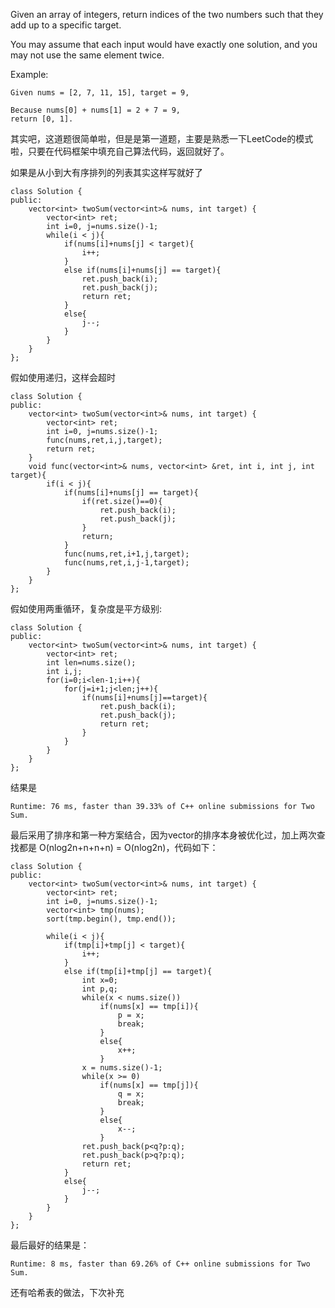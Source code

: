 Given an array of integers, return indices of the two numbers such that they add up to a specific target.

You may assume that each input would have exactly one solution, and you may not use the same element twice.

Example:

    Given nums = [2, 7, 11, 15], target = 9,

    Because nums[0] + nums[1] = 2 + 7 = 9,
    return [0, 1].


其实吧，这道题很简单啦，但是是第一道题，主要是熟悉一下LeetCode的模式啦，只要在代码框架中填充自己算法代码，返回就好了。


如果是从小到大有序排列的列表其实这样写就好了

    class Solution {
    public:
        vector<int> twoSum(vector<int>& nums, int target) {
            vector<int> ret;
            int i=0, j=nums.size()-1;
            while(i < j){
                if(nums[i]+nums[j] < target){
                    i++;
                }
                else if(nums[i]+nums[j] == target){
                    ret.push_back(i);
                    ret.push_back(j);
                    return ret;
                }
                else{
                    j--;
                }
            }
        }
    };

假如使用递归，这样会超时

    class Solution {
    public:
        vector<int> twoSum(vector<int>& nums, int target) {
            vector<int> ret;
            int i=0, j=nums.size()-1;
            func(nums,ret,i,j,target);
            return ret;
        }
        void func(vector<int>& nums, vector<int> &ret, int i, int j, int target){
            if(i < j){
                if(nums[i]+nums[j] == target){
                    if(ret.size()==0){
                        ret.push_back(i);
                        ret.push_back(j);
                    }
                    return;
                }
                func(nums,ret,i+1,j,target);
                func(nums,ret,i,j-1,target);
            }
        }
    };

假如使用两重循环，复杂度是平方级别:

    class Solution {
    public:
        vector<int> twoSum(vector<int>& nums, int target) {
            vector<int> ret;
            int len=nums.size();
            int i,j;
            for(i=0;i<len-1;i++){
                for(j=i+1;j<len;j++){
                    if(nums[i]+nums[j]==target){
                        ret.push_back(i);
                        ret.push_back(j);
                        return ret;
                    }
                }
            }
        }
    };

结果是

    Runtime: 76 ms, faster than 39.33% of C++ online submissions for Two Sum.

最后采用了排序和第一种方案结合，因为vector的排序本身被优化过，加上两次查找都是 O(nlog2n+n+n+n) = O(nlog2n)，代码如下：

    class Solution {
    public:
        vector<int> twoSum(vector<int>& nums, int target) {
            vector<int> ret;
            int i=0, j=nums.size()-1;
            vector<int> tmp(nums);
            sort(tmp.begin(), tmp.end());
                        
            while(i < j){
                if(tmp[i]+tmp[j] < target){
                    i++;
                }
                else if(tmp[i]+tmp[j] == target){
                    int x=0;
                    int p,q;
                    while(x < nums.size())
                        if(nums[x] == tmp[i]){
                            p = x;
                            break;
                        }
                        else{
                            x++;
                        }
                    x = nums.size()-1;
                    while(x >= 0)
                        if(nums[x] == tmp[j]){
                            q = x;
                            break;
                        }
                        else{
                            x--;
                        }
                    ret.push_back(p<q?p:q);
                    ret.push_back(p>q?p:q);
                    return ret;
                }
                else{
                    j--;
                }
            }
        }
    };

最后最好的结果是：

    Runtime: 8 ms, faster than 69.26% of C++ online submissions for Two Sum.

还有哈希表的做法，下次补充